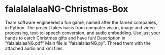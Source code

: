 # falalalalaaNG-Christmas-Box
Team software engineered a fun game, named after the famed companies, in Python. The project takes basis from computer vision, image and video processing, text-to-speech conversion, and audio embedding. 
Use just your hands to catch Christmas gifts and have fun!
Description in "falalalalaaNG.pdf"
Main file is "falalalalaaNG.py". Thread them with the attached audio and xml files.
